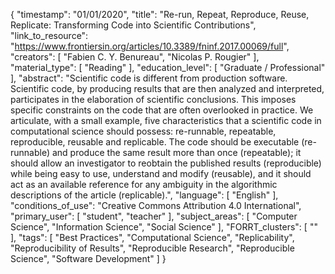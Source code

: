 {
    "timestamp": "01/01/2020",
    "title": "Re-run, Repeat, Reproduce, Reuse, Replicate: Transforming Code into Scientific Contributions",
    "link_to_resource": "https://www.frontiersin.org/articles/10.3389/fninf.2017.00069/full",
    "creators": [
        "Fabien C. Y. Benureau",
        "Nicolas P. Rougier"
    ],
    "material_type": [
        "Reading"
    ],
    "education_level": [
        "Graduate / Professional"
    ],
    "abstract": "Scientific code is different from production software. Scientific code, by producing results that are then analyzed and interpreted, participates in the elaboration of scientific conclusions. This imposes specific constraints on the code that are often overlooked in practice. We articulate, with a small example, five characteristics that a scientific code in computational science should possess: re-runnable, repeatable, reproducible, reusable and replicable. The code should be executable (re-runnable) and produce the same result more than once (repeatable); it should allow an investigator to reobtain the published results (reproducible) while being easy to use, understand and modify (reusable), and it should act as an available reference for any ambiguity in the algorithmic descriptions of the article (replicable).",
    "language": [
        "English"
    ],
    "conditions_of_use": "Creative Commons Attribution 4.0 International",
    "primary_user": [
        "student",
        "teacher"
    ],
    "subject_areas": [
        "Computer Science",
        "Information Science",
        "Social Science"
    ],
    "FORRT_clusters": [
        ""
    ],
    "tags": [
        "Best Practices",
        "Computational Science",
        "Replicability",
        "Reproducibility of Results",
        "Reproducible Research",
        "Reproducible Science",
        "Software Development"
    ]
}
